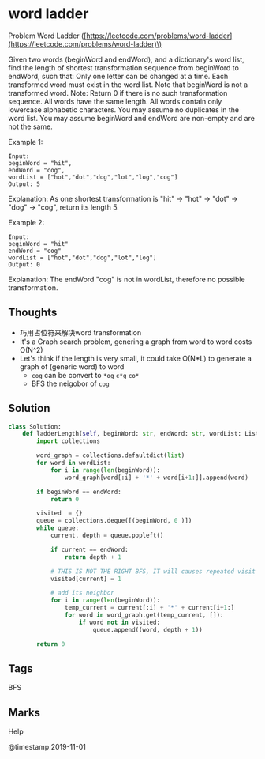 # word ladder

Problem Word Ladder \([https://leetcode.com/problems/word-ladder](https://leetcode.com/problems/word-ladder)\)

Given two words \(beginWord and endWord\), and a dictionary's word list, find the length of shortest transformation sequence from beginWord to endWord, such that: Only one letter can be changed at a time. Each transformed word must exist in the word list. Note that beginWord is not a transformed word. Note: Return 0 if there is no such transformation sequence. All words have the same length. All words contain only lowercase alphabetic characters. You may assume no duplicates in the word list. You may assume beginWord and endWord are non-empty and are not the same.

Example 1:

```text
Input:
beginWord = "hit",
endWord = "cog",
wordList = ["hot","dot","dog","lot","log","cog"]
Output: 5
```

Explanation: As one shortest transformation is "hit" -&gt; "hot" -&gt; "dot" -&gt; "dog" -&gt; "cog", return its length 5.

Example 2:

```text
Input:
beginWord = "hit"
endWord = "cog"
wordList = ["hot","dot","dog","lot","log"]
Output: 0
```

Explanation: The endWord "cog" is not in wordList, therefore no possible transformation.

## Thoughts
* 巧用占位符来解决word transformation 
* It's a Graph search problem, genering a graph from word to word costs O\(N^2\)
* Let's think if the length is very small, it could take O\(N\*L\) to generate a graph of \(generic word\) to word 
  * `cog` can be convert to `*og` `c*g` `co*`
  * BFS the neigobor of `cog`

## Solution

```python
class Solution:    
    def ladderLength(self, beginWord: str, endWord: str, wordList: List[str]) -> int:
        import collections

        word_graph = collections.defaultdict(list)
        for word in wordList:
            for i in range(len(beginWord)):
                word_graph[word[:i] + '*' + word[i+1:]].append(word)

        if beginWord == endWord:
            return 0

        visited  = {}
        queue = collections.deque([(beginWord, 0 )])
        while queue:
            current, depth = queue.popleft()

            if current == endWord:
                return depth + 1

            # THIS IS NOT THE RIGHT BFS, IT will causes repeated visit
            visited[current] = 1

            # add its neighbor
            for i in range(len(beginWord)):
                temp_current = current[:i] + '*' + current[i+1:]
                for word in word_graph.get(temp_current, []):
                    if word not in visited:
                        queue.append((word, depth + 1))

        return 0
```

## Tags

BFS

## Marks

Help

@timestamp:2019-11-01

